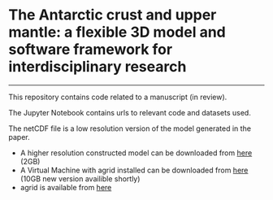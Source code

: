 # The Antarctic crust and upper mantle: a flexible 3D model and software framework for interdisciplinary research

---

This repository contains code related to a manuscript (in review). 

The Jupyter Notebook contains urls to relevant code and datasets used. 

The netCDF file is a low resolution version of the model generated in the paper.

- A higher resolution constructed model can be downloaded from [here](https://cloudstor.aarnet.edu.au/plus/s/gwthBd9wHI6c5sm) (2GB)
- A Virtual Machine with agrid installed can be downloaded from [here](https://cloudstor.aarnet.edu.au/plus/s/gwthBd9wHI6c5sm) (10GB new version availible shortly) 
- agrid is available from [here](https://github.com/TobbeTripitaka/agrid)
